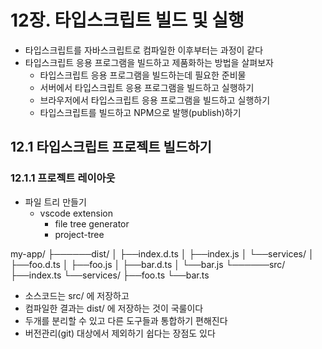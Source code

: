 # 12장. 타입스크립트 빌드 및 실행

- 타입스크립트를 자바스크립트로 컴파일한 이후부터는 과정이 같다
- 타입스크립트 응용 프로그램을 빌드하고 제품화하는 방법을 살펴보자
  - 타입스크립트 응용 프로그램을 빌드하는데 필요한 준비물
  - 서버에서 타입스크립트 응용 프로그램을 빌드하고 실행하기
  - 브라우저에서 타입스크립트 응용 프로그램을 빌드하고 실행하기
  - 타입스크립트를 빌드하고 NPM으로 발행(publish)하기

## 12.1 타입스크립트 프로젝트 빌드하기

### 12.1.1 프로젝트 레이아웃

- 파일 트리 만들기
  - vscode extension
    - file tree generator
    - project-tree

my-app/
├──────dist/
│      ├──index.d.ts
│      ├──index.js
│      └──services/
│         ├──foo.d.ts
│         ├──foo.js
│         ├──bar.d.ts
│         └──bar.js
└──────src/
       ├──index.ts
       └──services/
          ├──foo.ts
          └──bar.ts

- 소스코드는 src/ 에 저장하고
- 컴파일한 결과는 dist/ 에 저장하는 것이 국룰이다
- 두개를 분리할 수 있고 다른 도구들과 통합하기 편해진다
- 버전관리(git) 대상에서 제외하기 쉽다는 장점도 있다
